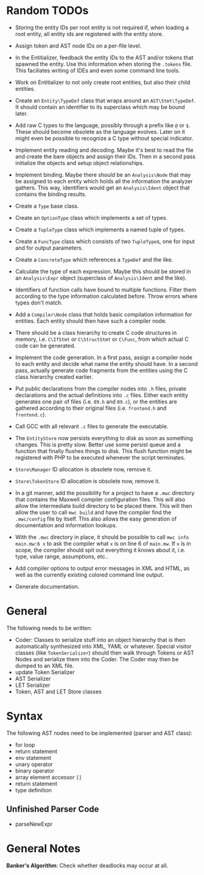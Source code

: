 Random TODOs
============

- Storing the entity IDs per root entity is not required if, when loading a root entity, all entity ids are registered with the entity store.

- Assign token and AST node IDs on a per-file level.

- In the Entitializer, feedback the entity IDs to the AST and/or tokens that spawned the entity. Use this information when storing the `.tokens` file. This faciliates writing of IDEs and even some command line tools.

- Work on Entitializer to not only create root entities, but also their child entities.

- Create an `Entity\TypeDef` class that wraps around an `AST\Stmt\TypeDef`. It should contain an identifier to its superclass which may be bound later.

- Add raw C types to the language, possibly through a prefix like `@` or `$`. These should become obsolete as the language evolves. Later on it might even be possible to recognize a C type without special indicator.

- Implement entity reading and decoding. Maybe it's best to read the file and create the bare objects and assign their IDs. Then in a second pass initialize the objects and setup object relationships.

- Implement binding. Maybe there should be an `Analysis\Node` that may be assigned to each entity which holds all the information the analyzer gathers. This way, identifiers would get an `Analysis\Ident` object that contains the binding results.

- Create a `Type` base class.
- Create an `OptionType` class which implements a set of types.
- Create a `TupleType` class which implements a named tuple of types.
- Create a `FuncType` class which consists of two `TupleType`s, one for input and for output parameters.
- Create a `ConcreteType` which references a `TypeDef` and the like.

- Calculate the type of each expression. Maybe this should be stored in an `Analysis\Expr` object (superclass of `Analysis\Ident` and the like).

- Identifiers of function calls have bound to multiple functions. Filter them according to the type information calculated before. Throw errors where types don't match.

- Add a `Compiler\Node` class that holds basic compilation information for entities. Each entity should then have such a compiler node.

- There should be a class hierarchy to create C code structures in memory, i.e. `C\IfStmt` or `C\StructStmt` or `C\Func`, from which actual C code can be generated.

- Implement the code generation. In a first pass, assign a compiler node to each entity and decide what name the entity should have. In a second pass, actually generate code fragments from the entities using the C class hierarchy created earlier.

- Put public declarations from the compiler nodes into `.h` files, private declarations and the actual definitions into `.c` files. Either each entity generates one pair of files (i.e. `89.h` and `89.c`), or the entities are gathered according to their original files (i.e. `frontend.h` and `frontend.c`).

- Call GCC with all relevant `.c` files to generate the executable.

- The `EntityStore` now persists everything to disk as soon as something changes. This is pretty slow. Better use some persist queue and a function that finally flushes things to disk. This flush function might be registered with PHP to be executed whenever the script terminates.

- `Store\Manager` ID allocation is obsolete now, remove it.

- `Store\TokenStore` ID allocation is obsolete now, remove it.

- In a git manner, add the possibility for a project to have a `.mwc` directory that contains the Maxwell compiler configuration files. This will also allow the intermediate build directory to be placed there. This will then allow the user to call `mwc build` and have the compiler find the `.mwc/config` file by itself. This also allows the easy generation of documentation and information lookups.

- With the `.mwc` directory in place, it should be possible to call `mwc info main.mw:6 x` to ask the compiler what `x` is on line 6 of `main.mw`. If `x` is in scope, the compiler should spit out everything it knows about it, i.e. type, value range, assumptions, etc..

- Add compiler options to output error messages in XML and HTML, as well as the currently existing colored command line output.

- Generate documentation.


General
=======
The following needs to be written:

- Coder: Classes to serialize stuff into an object hierarchy that is then automatically synthesized into XML, YAML or whatever. Special visitor classes (like `TokenSerializer`) should then walk through Tokens or AST Nodes and serialize them into the Coder. The Coder may then be dumped to an XML file.
- update Token Serializer
- AST Serializer
- LET Serializer
- Token, AST and LET Store classes


Syntax
======
The following AST nodes need to be implemented (parser and AST class):

- for loop
- return statement
- env statement
- unary operator
- binary operator
- array element accessor `[]`
- return statement
- type definition


Unfinished Parser Code
----------------------

- parseNewExpr


General Notes
=============

**Banker's Algorithm**: Check whether deadlocks may occur at all.